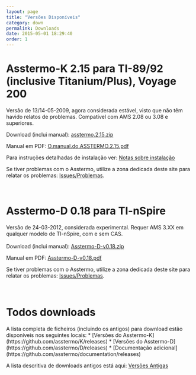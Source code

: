 ```yaml
---
layout: page
title: "Versões Disponíveis"
category: down
permalink: Downloads
date: 2015-05-01 18:29:40
order: 1
---
```


# Asstermo-K 2.15 para TI-89/92 (inclusive Titanium/Plus), Voyage 200
Versão de 13/14-05-2009, agora considerada estável, visto que não têm havido relatos de problemas. Compatível com AMS 2.08 ou 3.08 e superiores.

Download (inclui manual): [asstermo.2.15.zip](https://github.com/asstermo/K/releases/download/v2.15/asstermo.2.15.zip)

Manual em PDF: [O.manual.do.ASSTERMO.2.15.pdf](https://github.com/asstermo/K/releases/download/v2.15/O.manual.do.ASSTERMO.2.15.pdf)

Para instruções detalhadas de instalação ver: [Notas sobre instalação](Instalacao.md)

Se tiver problemas com o Asstermo, utilize a zona dedicada deste site para relatar os problemas: [Issues/Problemas](https://github.com/asstermo/asstermo.github.io/issues).

<br>
<h1>Asstermo-D 0.18 para TI-nSpire</h1>
Versão de 24-03-2012, considerada experimental. Requer AMS 3.XX em qualquer modelo de TI-nSpire, com e sem CAS.<br>
<br>
Download (inclui manual): <a href='https://github.com/asstermo/D/releases/download/v0.18/Asstermo-D-v0.18.zip'>Asstermo-D-v0.18.zip</a>

Manual em PDF: <a href='https://github.com/asstermo/D/releases/download/v0.18/Asstermo-D-v0.18.pdf'>Asstermo-D-v0.18.pdf</a>

Se tiver problemas com o Asstermo, utilize a zona dedicada deste site para relatar os problemas: <a href='https://github.com/asstermo/asstermo.github.io/issues'>Issues/Problemas</a>.<br>
<br>
<br>
<h1>Todos downloads</h1>
A lista completa de ficheiros (incluindo os antigos) para download estão disponíveis nos seguintes locais:
  * [Versões do Asstermo-K](https://github.com/asstermo/K/releases)
  * [Versões do Asstermo-D](https://github.com/asstermo/D/releases)
  * [Documentação adicional](https://github.com/asstermo/documentation/releases)


A lista descritiva de downloads antigos está aqui: <a href='DownloadsAntigos.md'>Versões Antigas</a>
